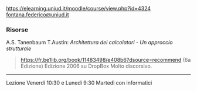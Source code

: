 https://elearning.uniud.it/moodle/course/view.php?id=4324
fontana.federico@uniud.it


### Risorse

A.S. Tanenbaum T.Austin: *Architettura dei calcolatori - Un approccio strutturale*
> https://fr.be1lib.org/book/11483498/e408b6?dsource=recommend (6a Edizione)
> 	Edizione 2006 su DropBox
> 	Molto discorsivo.

---

Lezione Venerdì 10:30 e Lunedì 9:30
Martedì con informatici 


